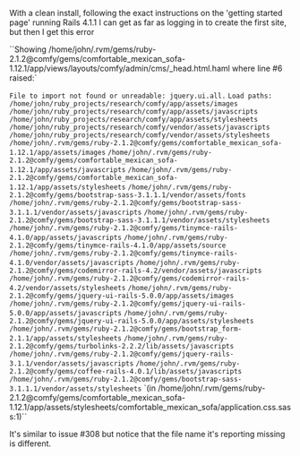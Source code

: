 With a clean install, following the exact instructions on the 'getting started page' running Rails 4.1.1 I can get as far as logging in to create the first site, but then I get this error

``Showing /home/john/.rvm/gems/ruby-2.1.2@comfy/gems/comfortable_mexican_sofa-1.12.1/app/views/layouts/comfy/admin/cms/_head.html.haml where line #6 raised:`

`File to import not found or unreadable: jquery.ui.all.`
`Load paths:`
  `/home/john/ruby_projects/research/comfy/app/assets/images`
  `/home/john/ruby_projects/research/comfy/app/assets/javascripts`
  `/home/john/ruby_projects/research/comfy/app/assets/stylesheets`
  `/home/john/ruby_projects/research/comfy/vendor/assets/javascripts`
  `/home/john/ruby_projects/research/comfy/vendor/assets/stylesheets`
  `/home/john/.rvm/gems/ruby-2.1.2@comfy/gems/comfortable_mexican_sofa-1.12.1/app/assets/images`
  `/home/john/.rvm/gems/ruby-2.1.2@comfy/gems/comfortable_mexican_sofa-1.12.1/app/assets/javascripts`
  `/home/john/.rvm/gems/ruby-2.1.2@comfy/gems/comfortable_mexican_sofa-1.12.1/app/assets/stylesheets`
  `/home/john/.rvm/gems/ruby-2.1.2@comfy/gems/bootstrap-sass-3.1.1.1/vendor/assets/fonts`
  `/home/john/.rvm/gems/ruby-2.1.2@comfy/gems/bootstrap-sass-3.1.1.1/vendor/assets/javascripts`
  `/home/john/.rvm/gems/ruby-2.1.2@comfy/gems/bootstrap-sass-3.1.1.1/vendor/assets/stylesheets`
  `/home/john/.rvm/gems/ruby-2.1.2@comfy/gems/tinymce-rails-4.1.0/app/assets/javascripts`
  `/home/john/.rvm/gems/ruby-2.1.2@comfy/gems/tinymce-rails-4.1.0/app/assets/source`
  `/home/john/.rvm/gems/ruby-2.1.2@comfy/gems/tinymce-rails-4.1.0/vendor/assets/javascripts`
  `/home/john/.rvm/gems/ruby-2.1.2@comfy/gems/codemirror-rails-4.2/vendor/assets/javascripts`
  `/home/john/.rvm/gems/ruby-2.1.2@comfy/gems/codemirror-rails-4.2/vendor/assets/stylesheets`
  `/home/john/.rvm/gems/ruby-2.1.2@comfy/gems/jquery-ui-rails-5.0.0/app/assets/images`
  `/home/john/.rvm/gems/ruby-2.1.2@comfy/gems/jquery-ui-rails-5.0.0/app/assets/javascripts`
  `/home/john/.rvm/gems/ruby-2.1.2@comfy/gems/jquery-ui-rails-5.0.0/app/assets/stylesheets`
  `/home/john/.rvm/gems/ruby-2.1.2@comfy/gems/bootstrap_form-2.1.1/app/assets/stylesheets`
  `/home/john/.rvm/gems/ruby-2.1.2@comfy/gems/turbolinks-2.2.2/lib/assets/javascripts`
  `/home/john/.rvm/gems/ruby-2.1.2@comfy/gems/jquery-rails-3.1.1/vendor/assets/javascripts`
  `/home/john/.rvm/gems/ruby-2.1.2@comfy/gems/coffee-rails-4.0.1/lib/assets/javascripts`
  `/home/john/.rvm/gems/ruby-2.1.2@comfy/gems/bootstrap-sass-3.1.1.1/vendor/assets/stylesheets`
  `(in /home/john/.rvm/gems/ruby-2.1.2@comfy/gems/comfortable_mexican_sofa-1.12.1/app/assets/stylesheets/comfortable_mexican_sofa/application.css.sass:1)``

It's similar to issue #308 but notice that the file name it's reporting missing is different.
